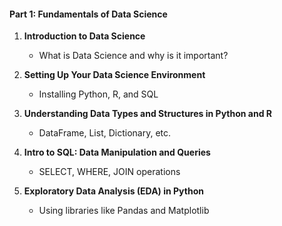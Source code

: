#### Part 1: Fundamentals of Data Science

1. **Introduction to Data Science**
    - What is Data Science and why is it important?

2. **Setting Up Your Data Science Environment**
    - Installing Python, R, and SQL

3. **Understanding Data Types and Structures in Python and R**
    - DataFrame, List, Dictionary, etc.

4. **Intro to SQL: Data Manipulation and Queries**
    - SELECT, WHERE, JOIN operations

5. **Exploratory Data Analysis (EDA) in Python**
    - Using libraries like Pandas and Matplotlib

